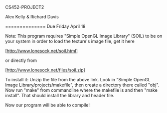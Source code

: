 CS452-PROJECT2

Alex Kelly & Richard Davis

==============
Due Friday April 18

Note: This program requires "Simple OpenGL Image Library" (SOIL) to be on your system in order to load the texture's image file, get it here

[http://www.lonesock.net/soil.html]

or directly from

[http://www.lonesock.net/files/soil.zip]

To install it: Unzip the file from the above link. Look in "Simple OpenGL Image Library/projects/makefile", then create a directory there called "obj". Now run "make" from commandline where the makefile is and then "make install". That should install the library and header file.

Now our program will be able to compile!
